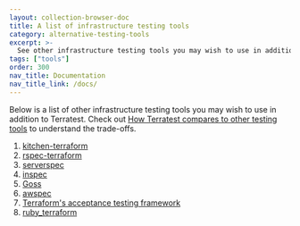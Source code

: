```yaml
---
layout: collection-browser-doc
title: A list of infrastructure testing tools
category: alternative-testing-tools
excerpt: >-
  See other infrastructure testing tools you may wish to use in addition to Terratest.
tags: ["tools"]
order: 300
nav_title: Documentation
nav_title_link: /docs/
---
```


Below is a list of other infrastructure testing tools you may wish to use in addition to Terratest. Check out [How
Terratest compares to other testing tools]({{site.baseurl}}/docs/alternative-testing-tools/how-terratest-compares-to-other-testing-tools/) to understand the trade-offs.

1.  [kitchen-terraform](https://github.com/newcontext-oss/kitchen-terraform)
1.  [rspec-terraform](https://github.com/bsnape/rspec-terraform)
1.  [serverspec](https://serverspec.org/)
1.  [inspec](https://www.inspec.io/)
1.  [Goss](https://github.com/aelsabbahy/goss)
1.  [awspec](https://github.com/k1LoW/awspec)
1.  [Terraform's acceptance testing framework](https://github.com/hashicorp/terraform/blob/master/.github/CONTRIBUTING.md#writing-an-acceptance-test)
1.  [ruby_terraform](https://github.com/infrablocks/ruby_terraform)

